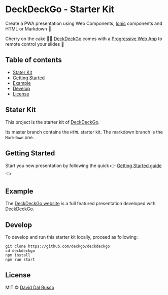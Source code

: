 # DeckDeckGo - Starter Kit

Create a PWA presentation using Web Components, [Ionic](http://ionicframework.com) components and HTML or Markdown 🚀

Cherry on the cake 🍒🎂 [DeckDeckGo] comes with a [Progressive Web App](https://deckdeckgo.app) to remote control your slides 📱

## Table of contents

- [Stater Kit](#stater-kit)
- [Getting Started](#getting-started)
- [Example](#example)
- [Develop](#develop)
- [License](#license)

## Stater Kit

This project is the starter kit of [DeckDeckGo].

Its master branch contains the `HTML` starter kit. The markdown branch is the `Markdown` one.

## Getting Started

Start you new presentation by following the quick  👉 [Getting Started guide](https://docs.deckdeckgo.com/docs) 👈

## Example
   
The [DeckDeckGo website](https://github.com/deckgo/deckdeckgo-website) is a full featured presentation developed with [DeckDeckGo].

## Develop

To develop and run this starter kit locally, proceed as following:

```
git clone https://github.com/deckgo/deckdeckgo
cd deckdeckgo
npm install
npm run start
```

## License

MIT © [David Dal Busco](mailto:david.dalbusco@outlook.com)

[DeckDeckGo]: https://deckdeckgo.com
